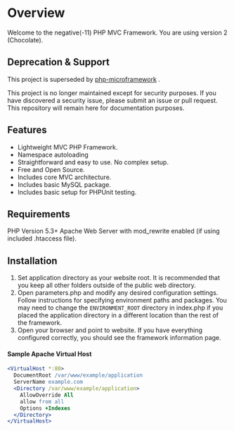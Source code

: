 # Overview

Welcome to the negative(-11) PHP MVC Framework. You are using version 2 (Chocolate).

## Deprecation & Support

This project is superseded by [php-microframework](https://github.com/johnsquibb/php-microframework)
.

This project is no longer maintained except for security purposes. If you have discovered a security
issue, please submit an issue or pull request. This repository will remain here for documentation
purposes.

## Features

- Lightweight MVC PHP Framework.
- Namespace autoloading
- Straightforward and easy to use. No complex setup.
- Free and Open Source.
- Includes core MVC architecture.
- Includes basic MySQL package.
- Includes basic setup for PHPUnit testing.

## Requirements

PHP Version 5.3+ Apache Web Server with mod_rewrite enabled (if using included .htaccess file).

## Installation

1. Set application directory as your website root. It is recommended that you keep all other folders
   outside of the public web directory.
2. Open parameters.php and modify any desired configuration settings. Follow instructions for
   specifying environment paths and packages. You may need to change the `ENVIRONMENT_ROOT`
   directory in index.php if you placed the application directory in a different location than the
   rest of the framework.
3. Open your browser and point to website. If you have everything configured correctly, you should
   see the framework information page.

#### Sample Apache Virtual Host

```Apache
<VirtualHost *:80>
  DocumentRoot /var/www/example/application
  ServerName example.com
  <Directory /var/www/example/application>
    AllowOverride All
    allow from all
    Options +Indexes
  </Directory>
</VirtualHost>
```